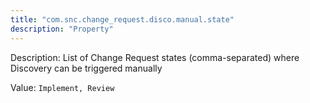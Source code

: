 ```yaml
---
title: "com.snc.change_request.disco.manual.state"
description: "Property"
---
```


Description: List of Change Request states (comma-separated) where Discovery can be triggered manually

Value: `Implement, Review`
